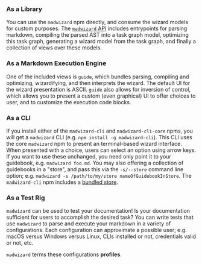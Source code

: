 ### As a Library

You can use the `madwizard` npm directly, and consume the wizard
models for custom purposes. The [`madwizard` API]() includes
entrypoints for parsing markdown, compiling the parsed AST into a task
graph model, optimizing this task graph, generating a wizard model
from the task graph, and finally a collection of views over these
models.

### As a Markdown Execution Engine

One of the included views is `guide`, which bundles parsing, compiling
and optimizing, wizardifying, and then interprets the wizard. The
default UI for the wizard presentation is ASCII. `guide` also allows
for inversion of control, which allows you to present a custom (even
graphical) UI to offer choices to user, and to customize the execution
code blocks.
   
### As a CLI

If you install either of the `madwizard-cli` and `madwizard-cli-core`
npms, you will get a `madwizard` CLI (e.g. `npm install -g
madwizard-cli`). This CLI uses the core `madwizard` npm to present an
terminal-based wizard interface. When presented with a choice, users
can select an option using arrow keys. If you want to use these
unchanged, you need only point it to your guidebook, e.g. `madwizard
foo.md`. You may also offering a collection of guidebooks in a
"store", and pass this via the `-s/--store` command line option;
e.g. `madwizard -s /path/to/my/store nameOfGuidebookInStore`. The
`madwizard-cli` npm includes a [bundled
store](https://github.com/guidebooks/store).

### As a Test Rig

`madwizard` can be used to test your documentation! Is your
documentation sufficient for users to accomplish the desired task?
You can write tests that use `madwizard` to parse and execute your
markdown in a variety of configurations. Each configuration can
approximate a possible user; e.g. macOS versus Windows versus Linux,
CLIs installed or not, credentials valid or not, etc.

`madwizard` terms these configurations **profiles**.
